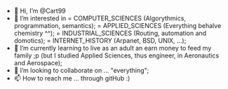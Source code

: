- 👋 Hi, I’m @Cart99
- 👀 I’m interested in 
    = COMPUTER_SCIENCES (Algorythmics, programmation, semantics); 
    = APPLIED_SCIENCES (Everything behalve chemistry ^^); 
    = INDUSTRIAL_SCIENCES (Routing, automation and domotics); 
    = INTERNET_HISTORY (Arpanet, BSD, UNIX, ...);
- 🌱 I’m currently learning to live as an adult an earn money to feed my family ;p (but I studied Applied Sciences, thus engineer, in Aeronautics and Aerospace);
- 💞️ I’m looking to collaborate on ... "everything";
- 📫 How to reach me ... through gitHub :)

<!---
Cart99/Cart99 is a ✨ special ✨ repository because its `README.md` (this file) appears on your GitHub profile.
You can click the Preview link to take a look at your changes.
--->
